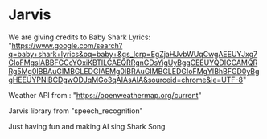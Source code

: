 # Jarvis

We are giving credits to Baby Shark Lyrics:
"https://www.google.com/search?q=baby+shark+lyrics&oq=baby+&gs_lcrp=EgZjaHJvbWUqCwgAEEUYJxg7GIoFMgsIABBFGCcYOxiKBTILCAEQRRgnGDsYigUyBggCEEUYQDIGCAMQRRg5Mg0IBBAuGIMBGLEDGIAEMg0IBRAuGIMBGLEDGIoFMgYIBhBFGD0yBggHEEUYPNIBCDgwODJqMGo3qAIAsAIA&sourceid=chrome&ie=UTF-8"

Weather API from : "https://openweathermap.org/current"

Jarvis library from "speech_recognition"

Just having fun and making AI sing Shark Song